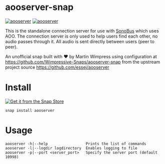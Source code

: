 # aooserver-snap

[![aooserver](https://snapcraft.io/aooserver/badge.svg)](https://snapcraft.io/aooserver)
[![aooserver](https://snapcraft.io/aooserver/trending.svg?name=0)](https://snapcraft.io/aooserver)

This is the standalone connection server for use with [SonoBus](https://sonobus.net/) which uses AOO.
The connection server is only used to help users find each other, no audio passes through it. All
audio is sent directly between users (peer to peer).

An unofficial snap built with ❤︎ by Martin Wimpress using configuration at 
<https://github.com/Wimpressive-Snaps/aooserver-snap> from the upstream project source <https://github.com/essej/aooserver>

# Install

[![Get it from the Snap Store](https://snapcraft.io/static/images/badges/en/snap-store-black.svg)](https://snapcraft.io/aooserver)

```
snap install aooserver
```

# Usage

```
aooserver -h|--help                 Prints the list of commands
aooserver -l|--logdir logdirectory  Enables logging to file
aooserver -p|--port <server_port>   Specify the server port (default 10998)
```
